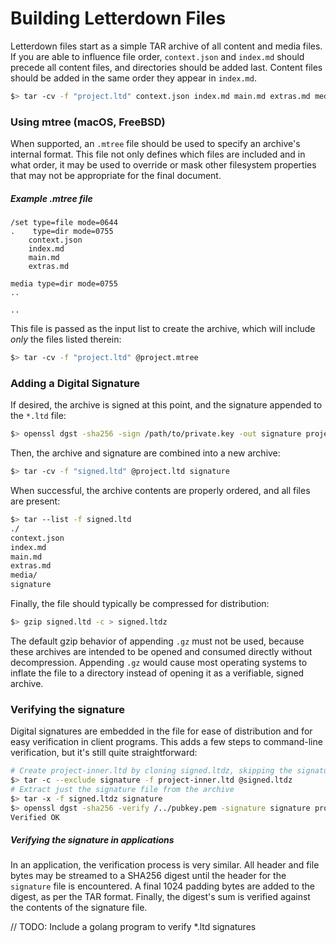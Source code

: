 # Building Letterdown Files

Letterdown files start as a simple TAR archive of all content and media files. If you are able to influence file order, `context.json` and `index.md` should precede all content files, and directories should be added last. Content files should be added in the same order they appear in `index.md`.

```bash
$> tar -cv -f "project.ltd" context.json index.md main.md extras.md media
```

### Using mtree (macOS, FreeBSD)

When supported, an `.mtree` file should be used to specify an archive's internal format. This file not only defines which files are included and in what order, it may be used to override or mask other filesystem properties that may not be appropriate for the final document.

##### Example .mtree file

```mtree
/set type=file mode=0644
.    type=dir mode=0755
    context.json
    index.md
    main.md
    extras.md

media type=dir mode=0755
..

..
```

This file is passed as the input list to create the archive, which will include *only* the files listed therein:

```bash
$> tar -cv -f "project.ltd" @project.mtree
```

### Adding a Digital Signature

If desired, the archive is signed at this point, and the signature appended to the `*.ltd` file:

```bash
$> openssl dgst -sha256 -sign /path/to/private.key -out signature project.ltd
```

Then, the archive and signature are combined into a new archive:

```bash
$> tar -cv -f "signed.ltd" @project.ltd signature
```

When successful, the archive contents are properly ordered, and all files are present:

```bash
$> tar --list -f signed.ltd
./
context.json
index.md
main.md
extras.md
media/
signature
```

Finally, the file should typically be compressed for distribution:

```bash
$> gzip signed.ltd -c > signed.ltdz
```

The default gzip behavior of appending `.gz` must not be used, because these archives are intended to be opened and consumed directly without decompression. Appending `.gz` would cause most operating systems to inflate the file to a directory instead of opening it as a verifiable, signed archive.

### Verifying the signature

Digital signatures are embedded in the file for ease of distribution and for easy verification in client programs. This adds a few steps to command-line verification, but it's still quite straightforward:

```bash
# Create project-inner.ltd by cloning signed.ltdz, skipping the signature file
$> tar -c --exclude signature -f project-inner.ltd @signed.ltdz
# Extract just the signature file from the archive
$> tar -x -f signed.ltdz signature
$> openssl dgst -sha256 -verify /../pubkey.pem -signature signature project-inner.ltd
Verified OK
```

##### Verifying the signature in applications

In an application, the verification process is very similar. All header and file bytes may be streamed to a SHA256 digest until the header for the `signature` file is encountered. A final 1024 padding bytes are added to the digest, as per the TAR format. Finally, the digest's sum is verified against the contents of the signature file.

// TODO: Include a golang program to verify *.ltd signatures

